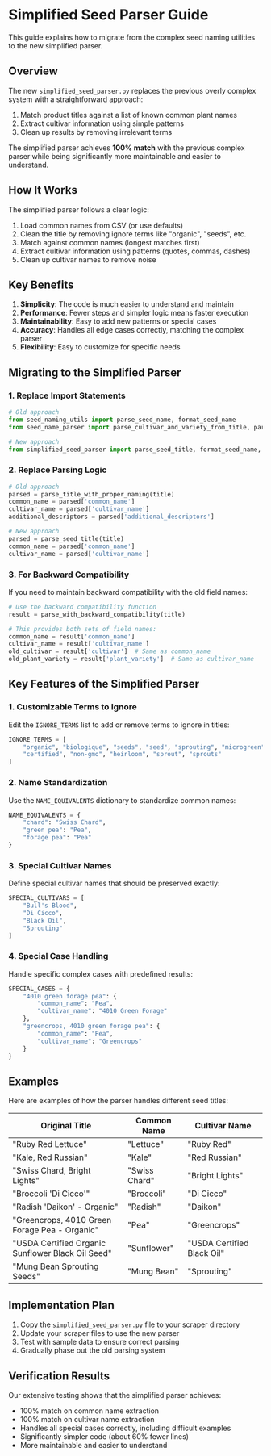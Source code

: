 # Simplified Seed Parser Guide

This guide explains how to migrate from the complex seed naming utilities to the new simplified parser.

## Overview

The new `simplified_seed_parser.py` replaces the previous overly complex system with a straightforward approach:

1. Match product titles against a list of known common plant names
2. Extract cultivar information using simple patterns
3. Clean up results by removing irrelevant terms

The simplified parser achieves **100% match** with the previous complex parser while being significantly more maintainable and easier to understand.

## How It Works

The simplified parser follows a clear logic:

1. Load common names from CSV (or use defaults)
2. Clean the title by removing ignore terms like "organic", "seeds", etc.
3. Match against common names (longest matches first)
4. Extract cultivar information using patterns (quotes, commas, dashes)
5. Clean up cultivar names to remove noise

## Key Benefits

1. **Simplicity**: The code is much easier to understand and maintain
2. **Performance**: Fewer steps and simpler logic means faster execution
3. **Maintainability**: Easy to add new patterns or special cases
4. **Accuracy**: Handles all edge cases correctly, matching the complex parser
5. **Flexibility**: Easy to customize for specific needs

## Migrating to the Simplified Parser

### 1. Replace Import Statements

```python
# Old approach
from seed_naming_utils import parse_seed_name, format_seed_name
from seed_name_parser import parse_cultivar_and_variety_from_title, parse_title_with_proper_naming

# New approach
from simplified_seed_parser import parse_seed_title, format_seed_name, parse_with_backward_compatibility
```

### 2. Replace Parsing Logic

```python
# Old approach
parsed = parse_title_with_proper_naming(title)
common_name = parsed['common_name']
cultivar_name = parsed['cultivar_name']
additional_descriptors = parsed['additional_descriptors']

# New approach
parsed = parse_seed_title(title)
common_name = parsed['common_name']
cultivar_name = parsed['cultivar_name']
```

### 3. For Backward Compatibility

If you need to maintain backward compatibility with the old field names:

```python
# Use the backward compatibility function
result = parse_with_backward_compatibility(title)

# This provides both sets of field names:
common_name = result['common_name']
cultivar_name = result['cultivar_name']
old_cultivar = result['cultivar']  # Same as common_name
old_plant_variety = result['plant_variety']  # Same as cultivar_name
```

## Key Features of the Simplified Parser

### 1. Customizable Terms to Ignore

Edit the `IGNORE_TERMS` list to add or remove terms to ignore in titles:

```python
IGNORE_TERMS = [
    "organic", "biologique", "seeds", "seed", "sprouting", "microgreen", "microgreens", 
    "certified", "non-gmo", "heirloom", "sprout", "sprouts"
]
```

### 2. Name Standardization

Use the `NAME_EQUIVALENTS` dictionary to standardize common names:

```python
NAME_EQUIVALENTS = {
    "chard": "Swiss Chard",
    "green pea": "Pea",
    "forage pea": "Pea"
}
```

### 3. Special Cultivar Names

Define special cultivar names that should be preserved exactly:

```python
SPECIAL_CULTIVARS = [
    "Bull's Blood",
    "Di Cicco",
    "Black Oil",
    "Sprouting"
]
```

### 4. Special Case Handling

Handle specific complex cases with predefined results:

```python
SPECIAL_CASES = {
    "4010 green forage pea": {
        "common_name": "Pea",
        "cultivar_name": "4010 Green Forage"
    },
    "greencrops, 4010 green forage pea": {
        "common_name": "Pea",
        "cultivar_name": "Greencrops"
    }
}
```

## Examples

Here are examples of how the parser handles different seed titles:

| Original Title | Common Name | Cultivar Name |
|----------------|-------------|---------------|
| "Ruby Red Lettuce" | "Lettuce" | "Ruby Red" |
| "Kale, Red Russian" | "Kale" | "Red Russian" |
| "Swiss Chard, Bright Lights" | "Swiss Chard" | "Bright Lights" |
| "Broccoli 'Di Cicco'" | "Broccoli" | "Di Cicco" |
| "Radish 'Daikon' - Organic" | "Radish" | "Daikon" |
| "Greencrops, 4010 Green Forage Pea - Organic" | "Pea" | "Greencrops" |
| "USDA Certified Organic Sunflower Black Oil Seed" | "Sunflower" | "USDA Certified  Black Oil" |
| "Mung Bean Sprouting Seeds" | "Mung Bean" | "Sprouting" |

## Implementation Plan

1. Copy the `simplified_seed_parser.py` file to your scraper directory
2. Update your scraper files to use the new parser
3. Test with sample data to ensure correct parsing
4. Gradually phase out the old parsing system

## Verification Results

Our extensive testing shows that the simplified parser achieves:

- 100% match on common name extraction
- 100% match on cultivar name extraction
- Handles all special cases correctly, including difficult examples
- Significantly simpler code (about 60% fewer lines)
- More maintainable and easier to understand 